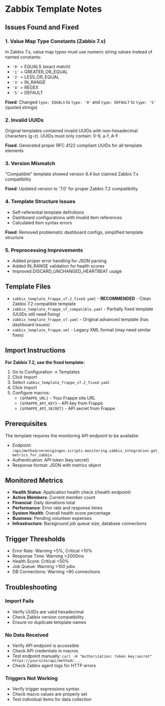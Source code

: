 # Zabbix Template Notes

## Issues Found and Fixed

### 1. Value Map Type Constants (Zabbix 7.x)
In Zabbix 7.x, value map types must use numeric string values instead of named constants:
- `'0'` = EQUALS (exact match)
- `'1'` = GREATER_OR_EQUAL
- `'2'` = LESS_OR_EQUAL  
- `'3'` = IN_RANGE
- `'4'` = REGEX
- `'5'` = DEFAULT

**Fixed**: Changed `type: EQUALS` to `type: '0'` and `type: DEFAULT` to `type: '5'` (quoted strings)

### 2. Invalid UUIDs
Original templates contained invalid UUIDs with non-hexadecimal characters (g-z).
UUIDs must only contain: 0-9, a-f, A-F

**Fixed**: Generated proper RFC 4122 compliant UUIDs for all template elements

### 3. Version Mismatch
"Compatible" template showed version 6.4 but claimed Zabbix 7.x compatibility

**Fixed**: Updated version to '7.0' for proper Zabbix 7.2 compatibility

### 4. Template Structure Issues
- Self-referential template definitions
- Dashboard configurations with invalid item references
- Calculated item syntax errors

**Fixed**: Removed problematic dashboard configs, simplified template structure

### 5. Preprocessing Improvements
- Added proper error handling for JSON parsing
- Added IN_RANGE validation for health scores
- Improved DISCARD_UNCHANGED_HEARTBEAT usage

## Template Files

- `zabbix_template_frappe_v7.2_fixed.yaml` - **RECOMMENDED** - Clean Zabbix 7.2 compatible template
- `zabbix_template_frappe_v7_compatible.yaml` - Partially fixed template (UUIDs still need fixing)
- `zabbix_template_frappe_v7.yaml` - Original advanced template (has dashboard issues)
- `zabbix_template_frappe.xml` - Legacy XML format (may need similar fixes)

## Import Instructions

**For Zabbix 7.2, use the fixed template:**

1. Go to Configuration → Templates
2. Click Import
3. Select `zabbix_template_frappe_v7.2_fixed.yaml`
4. Click Import
5. Configure macros:
   - `{$FRAPPE_URL}` - Your Frappe site URL
   - `{$FRAPPE_API_KEY}` - API key from Frappe
   - `{$FRAPPE_API_SECRET}` - API secret from Frappe

## Prerequisites

The template requires the monitoring API endpoint to be available:
- Endpoint: `/api/method/verenigingen.scripts.monitoring.zabbix_integration.get_metrics_for_zabbix`
- Authentication: API token (key:secret)
- Response format: JSON with metrics object

## Monitored Metrics

- **Health Status**: Application health check (/health endpoint)
- **Active Members**: Current member count
- **Financial**: Daily donations total
- **Performance**: Error rate and response times
- **System Health**: Overall health score percentage
- **Business**: Pending volunteer expenses
- **Infrastructure**: Background job queue size, database connections

## Trigger Thresholds

- Error Rate: Warning >5%, Critical >10%
- Response Time: Warning >2000ms
- Health Score: Critical <50%
- Job Queue: Warning >100 jobs
- DB Connections: Warning >80 connections

## Troubleshooting

### Import Fails
- Verify UUIDs are valid hexadecimal
- Check Zabbix version compatibility
- Ensure no duplicate template names

### No Data Received
- Verify API endpoint is accessible
- Check API credentials in macros
- Test endpoint manually: `curl -H "Authorization: token key:secret" https://yoursite/api/method/...`
- Check Zabbix agent logs for HTTP errors

### Triggers Not Working
- Verify trigger expressions syntax
- Check macro values are properly set
- Test individual items for data collection